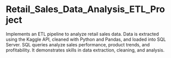 # Retail_Sales_Data_Analysis_ETL_Project
Implements an ETL pipeline to analyze retail sales data. Data is extracted using the Kaggle API, cleaned with Python and Pandas, and loaded into SQL Server. SQL queries analyze sales performance, product trends, and profitability. It demonstrates skills in data extraction, cleaning, and analysis.

